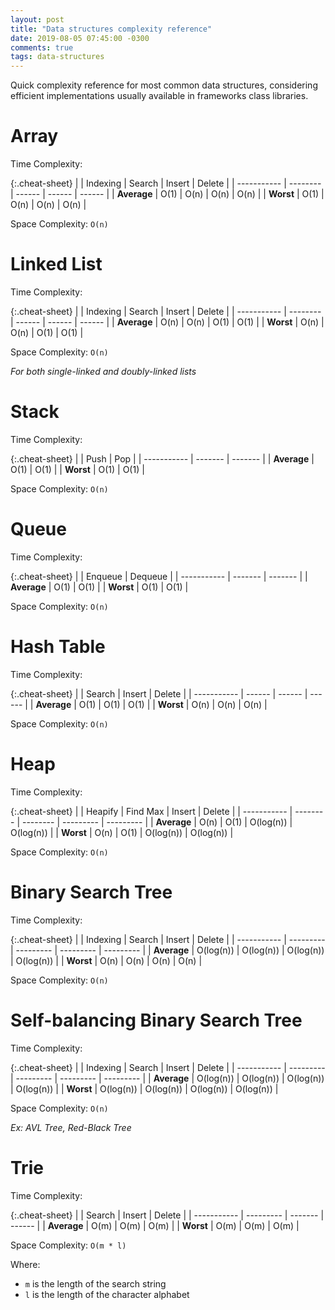 ```yaml
---
layout: post
title: "Data structures complexity reference"
date: 2019-08-05 07:45:00 -0300
comments: true
tags: data-structures
---
```


Quick complexity reference for most common data structures, considering efficient implementations usually available in frameworks class libraries.

Array
============

Time Complexity:

{:.cheat-sheet}
|             | Indexing | Search | Insert | Delete |
| ----------- | -------- | ------ | ------ | ------ |
| **Average** | O(1)     | O(n)   | O(n)   | O(n)   |
| **Worst**   | O(1)     | O(n)   | O(n)   | O(n)   |

Space Complexity: `O(n)`


Linked List
============

Time Complexity:

{:.cheat-sheet}
|             | Indexing | Search | Insert | Delete |
| ----------- | -------- | ------ | ------ | ------ |
| **Average** | O(n)     | O(n)   | O(1)   | O(1)   |
| **Worst**   | O(n)     | O(n)   | O(1)   | O(1)   |

Space Complexity: `O(n)`

*For both single-linked and doubly-linked lists*


Stack
============

Time Complexity:

{:.cheat-sheet}
|             | Push    | Pop     |
| ----------- | ------- | ------- |
| **Average** | O(1)    | O(1)    |
| **Worst**   | O(1)    | O(1)    |

Space Complexity: `O(n)`


Queue
============

Time Complexity:

{:.cheat-sheet}
|             | Enqueue | Dequeue |
| ----------- | ------- | ------- |
| **Average** | O(1)    | O(1)    |
| **Worst**   | O(1)    | O(1)    |

Space Complexity: `O(n)`


Hash Table
============

Time Complexity:

{:.cheat-sheet}
|             | Search | Insert | Delete |
| ----------- | ------ | ------ | ------ |
| **Average** | O(1)   | O(1)   | O(1)   |
| **Worst**   | O(n)   | O(n)   | O(n)   |

Space Complexity: `O(n)`


Heap
============

Time Complexity:

{:.cheat-sheet}
|             | Heapify  | Find Max | Insert    | Delete    |
| ----------- | -------- | -------- | --------- | --------- |
| **Average** | O(n)     | O(1)     | O(log(n)) | O(log(n)) |
| **Worst**   | O(n)     | O(1)     | O(log(n)) | O(log(n)) |

Space Complexity: `O(n)`


Binary Search Tree
============

Time Complexity:

{:.cheat-sheet}
|             | Indexing  | Search    | Insert    | Delete    |
| ----------- | --------- | --------- | --------- | --------- |
| **Average** | O(log(n)) | O(log(n)) | O(log(n)) | O(log(n)) |
| **Worst**   | O(n)      | O(n)      | O(n)      | O(n)      |

Space Complexity: `O(n)`


Self-balancing Binary Search Tree
============

Time Complexity:

{:.cheat-sheet}
|             | Indexing  | Search    | Insert    | Delete    |
| ----------- | --------- | --------- | --------- | --------- |
| **Average** | O(log(n)) | O(log(n)) | O(log(n)) | O(log(n)) |
| **Worst**   | O(log(n)) | O(log(n)) | O(log(n)) | O(log(n)) |

Space Complexity: `O(n)`

*Ex: AVL Tree, Red-Black Tree*


Trie
============

Time Complexity:

{:.cheat-sheet}
|             | Search    | Insert  | Delete |
| ----------- | --------- | ------- | ------ |
| **Average** | O(m)      | O(m)    | O(m)   |
| **Worst**   | O(m)      | O(m)    | O(m)   |

Space Complexity: `O(m * l)`

Where:
* `m` is the length of the search string
* `l` is the length of the character alphabet